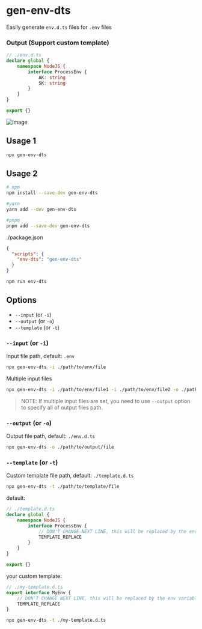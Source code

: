 # gen-env-dts
Easily generate `env.d.ts` files for `.env` files

### Output (Support custom template)
```ts
// ./env.d.ts
declare global {
	namespace NodeJS {
		interface ProcessEnv {
			AK: string
			SK: string
		}
	}
}

export {}
```

![image](https://github.com/Emiyaaaaa/gen-env-dts/assets/37606228/1b26c33c-621a-46c2-a648-a5305f6a4b41)

## Usage 1
```bash
npx gen-env-dts
```

## Usage 2

```bash
# npm
npm install --save-dev gen-env-dts

#yarn
yarn add --dev gen-env-dts

#pnpm
pnpm add --save-dev gen-env-dts
```

./package.json
```json
{
  "scripts": {
    "env-dts": "gen-env-dts"
  }
}
```
```bash
npm run env-dts
```

## Options
- `--input` (or `-i`)
- `--output` (or `-o`)
- `--template` (or `-t`)



### `--input` (or `-i`)
Input file path, default: `.env`
```bash
npx gen-env-dts -i ./path/to/env/file
```
Multiple input files
```bash
npx gen-env-dts -i ./path/to/env/file1 -i ./path/to/env/file2 -o ./path/to/output/file1 -o ./path/to/output/file2
```
>NOTE: If multiple input files are set, you need to use `--output` option to specify all of output files path.

### `--output` (or `-o`)
Output file path, default: `./env.d.ts`
```bash
npx gen-env-dts -o ./path/to/output/file
```

### `--template` (or `-t`)
Custom template file path, default: `./template.d.ts`
```bash
npx gen-env-dts -t ./path/to/template/file
```

default:
```ts
// ./template.d.ts
declare global {
	namespace NodeJS {
		interface ProcessEnv {
			// DON'T CHANGE NEXT LINE, this will be replaced by the env variables
			TEMPLATE_REPLACE 
		}
	}
}

export {}
```

your custom template:
```ts
// ./my-template.d.ts
export interface MyEnv {
	// DON'T CHANGE NEXT LINE, this will be replaced by the env variables
	TEMPLATE_REPLACE 
}
```
```bash
npx gen-env-dts -t ./my-template.d.ts
```
